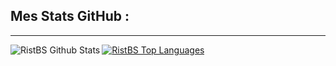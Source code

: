 ## Mes Stats GitHub :
---
<img align="left" alt="RistBS Github Stats" src="https://github-readme-stats.vercel.app/api?username=RistBS&show_icons=true&hide_border=true" />

<a href="https://github.com/RistBS/github-readme-stats"><img alt="RistBS Top Languages" src="https://github-readme-stats.vercel.app/api/top-langs/?username=RistBS&langs_count=6&count_private=true&layout=compact&theme=react&hide_border=true&bg_color=0D1117" /></a>
